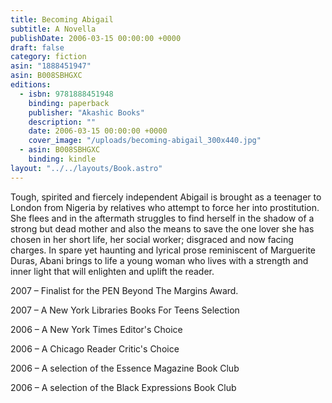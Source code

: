 ```yaml
---
title: Becoming Abigail
subtitle: A Novella
publishDate: 2006-03-15 00:00:00 +0000
draft: false
category: fiction
asin: "1888451947"
asin: B008SBHGXC
editions:
  - isbn: 9781888451948
    binding: paperback
    publisher: "Akashic Books"
    description: ""
    date: 2006-03-15 00:00:00 +0000
    cover_image: "/uploads/becoming-abigail_300x440.jpg"
  - asin: B008SBHGXC
    binding: kindle  
layout: "../../layouts/Book.astro"
---
```


Tough, spirited and fiercely independent Abigail is brought as a teenager to London from Nigeria by relatives who attempt to force her into prostitution. She flees and in the aftermath struggles to find herself in the shadow of a strong but dead mother and also the means to save the one lover she has chosen in her short life, her social worker; disgraced and now facing charges. In spare yet haunting and lyrical prose reminiscent of Marguerite Duras, Abani brings to life a young woman who lives with a strength and inner light that will enlighten and uplift the reader.

2007 – Finalist for the PEN Beyond The Margins Award.

2007 – A New York Libraries Books For Teens Selection

2006 – A New York Times Editor's Choice

2006 – A Chicago Reader Critic's Choice

2006 – A selection of the Essence Magazine Book Club

2006 – A selection of the Black Expressions Book Club
